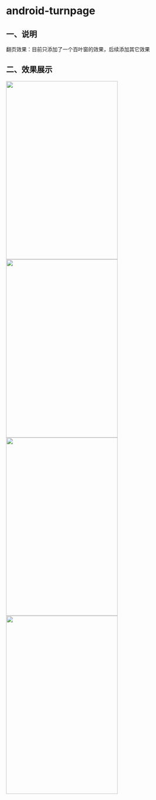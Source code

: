 android-turnpage
==========================================
## 一、说明
  翻页效果：目前只添加了一个百叶窗的效果，后续添加其它效果
  
## 二、效果展示 


<img width="304" height="484" src="http://img.blog.csdn.net/20131214232900937"/>
<img width="304" height="484" src="http://img.blog.csdn.net/20131214232930640"/>
<img width="304" height="484" src="http://img.blog.csdn.net/20131214232954296"/>
<img width="304" height="484" src="http://img.blog.csdn.net/20131214233022546"/>

